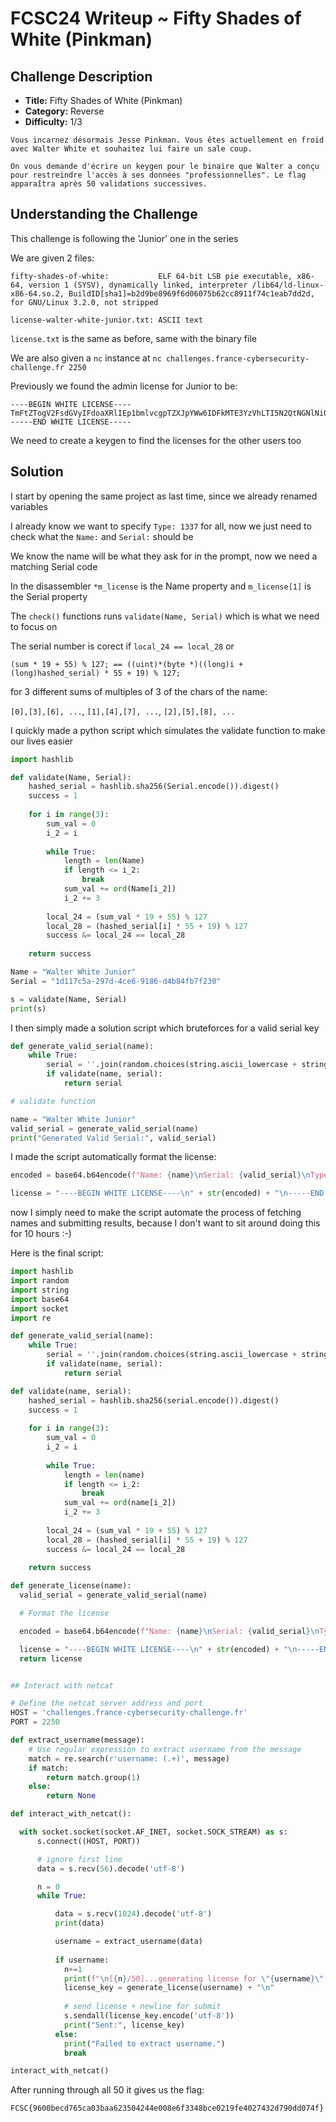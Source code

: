 # FCSC24 Writeup ~ Fifty Shades of White (Pinkman)

## Challenge Description

- **Title:** Fifty Shades of White (Pinkman)
- **Category:** Reverse
- **Difficulty:** 1/3

```
Vous incarnez désormais Jesse Pinkman. Vous êtes actuellement en froid avec Walter White et souhaitez lui faire un sale coup.

On vous demande d'écrire un keygen pour le binaire que Walter a conçu pour restreindre l'accès à ses données "professionnelles". Le flag apparaîtra après 50 validations successives.
```

## Understanding the Challenge

This challenge is following the 'Junior' one in the series

We are given 2 files:

```
fifty-shades-of-white:           ELF 64-bit LSB pie executable, x86-64, version 1 (SYSV), dynamically linked, interpreter /lib64/ld-linux-x86-64.so.2, BuildID[sha1]=b2d9be8969f6d06075b62cc8911f74c1eab7dd2d, for GNU/Linux 3.2.0, not stripped

license-walter-white-junior.txt: ASCII text
```
`license.txt` is the same as before, same with the binary file

We are also given a `nc` instance at `nc challenges.france-cybersecurity-challenge.fr 2250`

Previously we found the admin license for Junior to be:

```
----BEGIN WHITE LICENSE----
TmFtZTogV2FsdGVyIFdoaXRlIEp1bmlvcgpTZXJpYWw6IDFkMTE3YzVhLTI5N2QtNGNlNi05MTg2LWQ0Yjg0ZmI3ZjIzMApUeXBlOiAxMzM3Cg==
-----END WHITE LICENSE-----

```

We need to create a keygen to find the licenses for the other users too

## Solution

I start by opening the same project as last time, since we already renamed variables

I already know we want to specify `Type: 1337` for all, now we just need to check what the `Name:` and `Serial:` should be

We know the name will be what they ask for in the prompt, now we need a matching Serial code

In the disassembler `*m_license` is the Name property and `m_license[1]` is the Serial property

The `check()` functions runs `validate(Name, Serial)` which is what we need to focus on

The serial number is corect if `local_24 == local_28` or

```
(sum * 19 + 55) % 127; == ((uint)*(byte *)((long)i + (long)hashed_serial) * 55 + 19) % 127;
```

for 3 different sums of multiples of 3 of the chars of the name: 

`[0],[3],[6], ...`, `[1],[4],[7], ...`, `[2],[5],[8], ...`

I quickly made a python script which simulates the validate function to make our lives easier

```python
import hashlib

def validate(Name, Serial):
    hashed_serial = hashlib.sha256(Serial.encode()).digest()
    success = 1
    
    for i in range(3):
        sum_val = 0
        i_2 = i
        
        while True:
            length = len(Name)
            if length <= i_2:
                break
            sum_val += ord(Name[i_2])
            i_2 += 3
        
        local_24 = (sum_val * 19 + 55) % 127
        local_28 = (hashed_serial[i] * 55 + 19) % 127
        success &= local_24 == local_28
    
    return success

Name = "Walter White Junior"
Serial = "1d117c5a-297d-4ce6-9186-d4b84fb7f230"

s = validate(Name, Serial)
print(s)
```

I then simply made a solution script which bruteforces for a valid serial key

```python
def generate_valid_serial(name):
    while True:
        serial = ''.join(random.choices(string.ascii_lowercase + string.digits + '-', k=36))
        if validate(name, serial):
            return serial

# validate function

name = "Walter White Junior"
valid_serial = generate_valid_serial(name)
print("Generated Valid Serial:", valid_serial)
```

I made the script automatically format the license:
```python
encoded = base64.b64encode(f"Name: {name}\nSerial: {valid_serial}\nType: 1337\n".encode("utf-8")).decode()

license = "----BEGIN WHITE LICENSE----\n" + str(encoded) + "\n-----END WHITE LICENSE-----\n"
```

now I simply need to make the script automate the process of fetching names and submitting results, because I don't want to sit around doing this for 10 hours :-)

Here is the final script:

```python
import hashlib
import random
import string
import base64
import socket
import re

def generate_valid_serial(name):
    while True:
        serial = ''.join(random.choices(string.ascii_lowercase + string.digits + '-', k=36))
        if validate(name, serial):
            return serial

def validate(name, serial):
    hashed_serial = hashlib.sha256(serial.encode()).digest()
    success = 1
    
    for i in range(3):
        sum_val = 0
        i_2 = i
        
        while True:
            length = len(name)
            if length <= i_2:
                break
            sum_val += ord(name[i_2])
            i_2 += 3
        
        local_24 = (sum_val * 19 + 55) % 127
        local_28 = (hashed_serial[i] * 55 + 19) % 127
        success &= local_24 == local_28
    
    return success

def generate_license(name):
  valid_serial = generate_valid_serial(name)

  # Format the license

  encoded = base64.b64encode(f"Name: {name}\nSerial: {valid_serial}\nType: 1337\n".encode("utf-8")).decode()

  license = "----BEGIN WHITE LICENSE----\n" + str(encoded) + "\n-----END WHITE LICENSE-----\n"
  return license


## Interact with netcat

# Define the netcat server address and port
HOST = 'challenges.france-cybersecurity-challenge.fr'
PORT = 2250

def extract_username(message):
    # Use regular expression to extract username from the message
    match = re.search(r'username: (.+)', message)
    if match:
        return match.group(1)
    else:
        return None

def interact_with_netcat():

  with socket.socket(socket.AF_INET, socket.SOCK_STREAM) as s:
      s.connect((HOST, PORT))

      # ignore first line
      data = s.recv(56).decode('utf-8')

      n = 0
      while True:

          data = s.recv(1024).decode('utf-8')
          print(data)

          username = extract_username(data)
          
          if username:
            n+=1
            print(f"\n[{n}/50]...generating license for \"{username}\"...\n")
            license_key = generate_license(username) + "\n"
            
            # send license + newline for submit
            s.sendall(license_key.encode('utf-8'))
            print("Sent:", license_key)
          else:
            print("Failed to extract username.")
            break

interact_with_netcat()
```

After running through all 50 it gives us the flag:

```FCSC{9600becd765ca03baa623504244e008e6f3348bce0219fe4027432d790dd074f}```